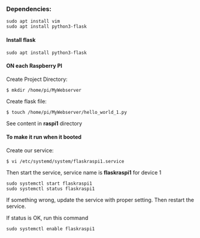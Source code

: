 ### Dependencies:
```
sudo apt install vim
sudo apt install python3-flask
```


#### Install flask
```
sudo apt install python3-flask
```


#### ON each Raspberry PI

Create Project Directory:
```
$ mkdir /home/pi/MyWebserver
```

Create flask file:
```
$ touch /home/pi/MyWebserver/hello_world_1.py
```

See content in <b>raspi1</b> directory


#### To make it run when it booted
Create our service:
```
$ vi /etc/systemd/system/flaskraspi1.service
```

Then start the service, service name is <b>flaskraspi1</b> for device 1
```
sudo systemctl start flaskraspi1
sudo systemctl status flaskraspi1
```
If something wrong, update the service with proper setting. Then restart the service.

If status is OK, run this command
```
sudo systemctl enable flaskraspi1
```